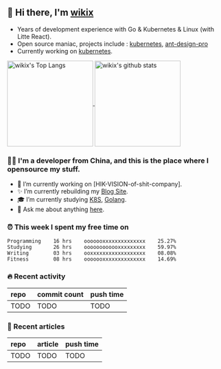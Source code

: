 ## 👋  Hi there, I'm [wikix](https://wikix.github.io)

* Years of development experience with Go & Kubernetes & Linux (with Litte React).
* Open source maniac, projects include : [kubernetes](https://github.com/kubernetes/kubernetes), [ant-design-pro](https://github.com/ant-design/ant-design-pro)
* Currently working on [kubernetes](https://github.com/kubernetes/kubernetes).


<!--BGN_SECTION:github-readme-stats-->
<a href="https://wikix.github.io" target="_blank">
  <img height="200" align="center" src="https://github-readme-stats.vercel.app/api/top-langs/?username=wikix&hide=HTML,CSS,TSQL" alt="wikix's Top Langs" />
</a>
<a href="https://wikix.github.io" target="_blank">
  <img height="200" align="center" src="https://github-readme-stats.vercel.app/api?username=wikix&count_private=true&show_icons=true" alt="wikix's github stats" />
</a>
<!--END_SECTION:github-readme-stats-->


### 👨‍💻  I'm a developer from China, and this is the place where I opensource my stuff.
<!--BGN_SECTION:introduction-->
- 🐾 I’m currently working on [HIK-VISION-of-shit-company].
- ✨ I’m currently rebuilding my [Blog Site](https://github.com/wikix/wikix.github.io).
- 🎓 I’m currently studying [K8S](https://github.com/kubernetes/kubernetes), [Golang](https://developer.github.com/v4/).
- 💬 Ask me about anything [here](https://github.com/wikix/wikix/issues).
<!--BGN_SECTION:introduction-->



### ⏰  This week I spent my free time on
<!-- BGN_SECTION:weektime -->
```text
Programming    16 hrs    ooooooxxxxxxxxxxxxxx    25.27%
Studying       26 hrs    oooooooooooxxxxxxxxx    59.97%
Writing        03 hrs    ooxxxxxxxxxxxxxxxxxx    08.08%
Fitness        08 hrs    ooooooxxxxxxxxxxxxxx    14.69%
```
<!-- END_SECTION:weektime -->



### 🔥  Recent activity
<!-- BGN_SECTION:activity -->
| repo | commit count | push time |
|:------|:------|:------|
| TODO | TODO | TODO |
<!-- END_SECTION:activity -->



### 📝  Recent articles
<!-- BGN_SECTION:article -->
| repo | article | push time |
|:------|:------|:------|
| TODO | TODO | TODO |
<!-- END_SECTION:article -->


<!-- -------------------------------------- -->
<!-- more emoji : http://emojihomepage.com/ -->
<!-- -------------------------------------- -->

